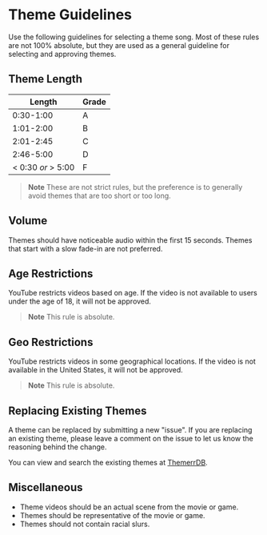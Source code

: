 # Theme Guidelines

Use the following guidelines for selecting a theme song. Most of these rules are not 100% absolute, but they
are used as a general guideline for selecting and approving themes.

## Theme Length

| Length             | Grade |
|--------------------|-------|
| 0:30-1:00          | A     |
| 1:01-2:00          | B     |
| 2:01-2:45          | C     |
| 2:46-5:00          | D     |
| < 0:30 *or* > 5:00 | F     |

> **Note**
> These are not strict rules, but the preference is to generally avoid themes that are too short or too long.

## Volume

Themes should have noticeable audio within the first 15 seconds. Themes that start with a slow fade-in are not
preferred.

## Age Restrictions

YouTube restricts videos based on age. If the video is not available to users under the age of 18, it will not be
approved.

> **Note**
> This rule is absolute.

## Geo Restrictions

YouTube restricts videos in some geographical locations. If the video is not available in the United States, it will
not be approved.

> **Note**
> This rule is absolute.

## Replacing Existing Themes

A theme can be replaced by submitting a new "issue". If you are replacing an existing theme, please leave a comment on
the issue to let us know the reasoning behind the change.

You can view and search the existing themes at [ThemerrDB](https://app.lizardbyte.dev/ThemerrDB).

## Miscellaneous

- Theme videos should be an actual scene from the movie or game.
- Themes should be representative of the movie or game.
- Themes should not contain racial slurs.
